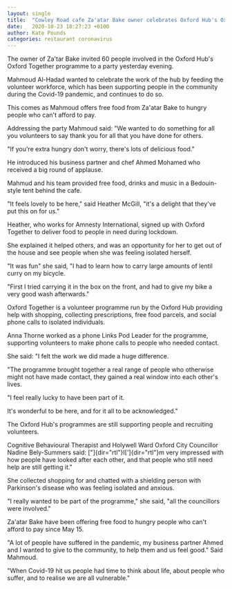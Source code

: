 ```yaml
---
layout: single
title:  "Cowley Road cafe Za'atar Bake owner celebrates Oxford Hub's Oxford-Together-programme volunteers"
date:   2020-10-23 18:27:23 +0100
author: Kate Pounds
categories: restaurant coronavirus
---
```

The owner of Za'tar Bake invited 60 people involved in the Oxford Hub's
Oxford Together programme to a party yesterday evening.

Mahmoud Al-Hadad wanted to celebrate the work of the hub by feeding the
volunteer workforce, which has been supporting people in the community
during the Covid-19 pandemic, and continues to do so.

This comes as Mahmoud offers free food from Za'atar Bake to hungry
people who can't afford to pay.

Addressing the party Mahmoud said: "We wanted to do something for all
you volunteers to say thank you for all that you have done for others.

"If you're extra hungry don't worry, there's lots of delicious food."

He introduced his business partner and chef Ahmed Mohamed who received a
big round of applause.

Mahmud and his team provided free food, drinks and music in a
Bedouin-style tent behind the cafe.

"It feels lovely to be here," said Heather McGill, "it's a delight that
they've put this on for us."

Heather, who works for Amnesty International, signed up with Oxford
Together to deliver food to people in need during lockdown.

She explained it helped others, and was an opportunity for her to get
out of the house and see people when she was feeling isolated herself.

"It was fun" she said, "I had to learn how to carry large amounts of
lentil curry on my bicycle.

"First I tried carrying it in the box on the front, and had to give my
bike a very good wash afterwards."

Oxford Together is a volunteer programme run by the Oxford Hub providing
help with shopping, collecting prescriptions, free food parcels, and
social phone calls to isolated individuals.

Anna Thorne worked as a phone Links Pod Leader for the programme,
supporting volunteers to make phone calls to people who needed contact.

She said: "I felt the work we did made a huge difference.

"The programme brought together a real range of people who otherwise
might not have made contact, they gained a real window into each other's
lives.

"I feel really lucky to have been part of it.

It's wonderful to be here, and for it all to be acknowledged."

The Oxford Hub's programmes are still supporting people and recruiting
volunteers.

Cognitive Behavioural Therapist and Holywell Ward Oxford City Councillor
Nadine Bely-Summers said: ["]{dir="rtl"}I[']{dir="rtl"}m very impressed
with how people have looked after each other, and that people who still
need help are still getting it."

She collected shopping for and chatted with a shielding person with
Parkinson's disease who was feeling isolated and anxious.

"I really wanted to be part of the programme," she said, "all the
councillors were involved."

Za'atar Bake have been offering free food to hungry people who can't
afford to pay since May 15.

"A lot of people have suffered in the pandemic, my business partner
Ahmed and I wanted to give to the community, to help them and us feel
good." Said Mahmoud.

"When Covid-19 hit us people had time to think about life, about people
who suffer, and to realise we are all vulnerable."

[zaatarbake]: https://www.facebook.com/zaatarbake/
